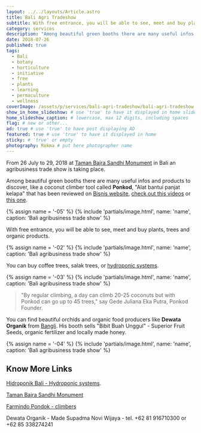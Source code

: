 ```yaml
---
layout: ../../layouts/Article.astro
title: Bali Agri Tradeshow
subtitle: With free entrance, you will be able to see, meet and buy plants, trees and organic products.
category: services
description: "Among beautiful green booths there are many useful infos and products to discover, like a coconut climber tool called Ponkod."
date: 2018-07-26
published: true
tags:
  - Bali
  - botany
  - horticulture
  - initiative
  - free
  - plants
  - learning
  - permaculture
  - wellness
coverImage: /assets/p/services/bali-agri-tradeshow/bali-agri-tradeshow.jpg
show_in_home_slideshow: # use 'true' to have it displayed in home slideshow
home_slideshow_caption: # lowercase, max 12 digits, including spaces
flag: # new or other...
ad: true # use 'true' to have post displaying AD
featured: true # use 'true' to have it displayed in home
sticky: # 'true' or empty
photography: Rokma # put here photographer name
---
```


From 26 July to 29, 2018 at [Taman Bajra Sandhi Monument](https://goo.gl/maps/Am5UzTVAaHz) in Bali an agribusiness trade show is taking place.

Among beautiful green booths there are many useful infos and products to discover, like a coconut climber tool called **Ponkod**, "Alat bantui panjat kelapa" that has been reviewed on [Bisnis website](http://entrepreneur.bisnis.com/read/20180204/263/734055/peluang-usaha-berkat-inovasi-produk-ini-panjat-kelapa-selihai-tupai-), [check out this videos](https://youtu.be/K-RCTw9p6DU) or [this one](https://youtu.be/dcWB8dHKIak).

{% assign name = '-05' %}
{% include 'partials/image.html', name: 'name', caption: 'Bali agribusiness trade show' %}

With free entrance, you will be able to see, meet and buy plants, trees and organic products.

{% assign name = '-02' %}
{% include 'partials/image.html', name: 'name', caption: 'Bali agribusiness trade show' %}

You can buy coffee trees, salak trees, or [hydroponic systems](http://hidroponikbali.com).

{% assign name = '-03' %}
{% include 'partials/image.html', name: 'name', caption: 'Bali agribusiness trade show' %}

> "By regular climbing, a day can climb 20-25 coconuts but with Ponkod can go up to 45 trees," say Gede Juliana Eka Putra, Ponkod Founder.

You can find beautiful orchids and organic food producers like **Dewata Organik** from [Bangli](https://goo.gl/maps/9sxcDHEaALw). His booth sells "Bibit Buah Unggul" - Superior Fruit Seeds, organic fertilizer and locally made honey.

{% assign name = '-04' %}
{% include 'partials/image.html', name: 'name', caption: 'Bali agribusiness trade show' %}

## Know More Links

[Hidroponik Bali - Hydroponic systems](http://hidroponikbali.com).

[Taman Bajra Sandhi Monument](https://goo.gl/maps/Am5UzTVAaHz)

[Farmindo Pondok - climbers](http://www.farmintek.com)

Dewata Organik - Made Supadma Novi Wijaya - tel. +62 81 916710300 or +62 85 338274241
